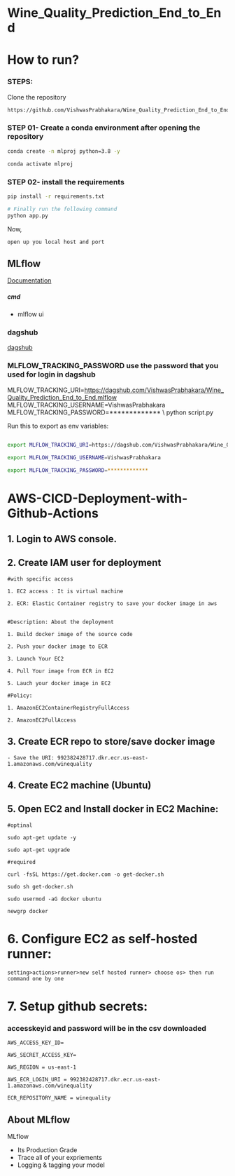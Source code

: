 # Wine_Quality_Prediction_End_to_End

# How to run?
### STEPS:

Clone the repository

```bash
https://github.com/VishwasPrabhakara/Wine_Quality_Prediction_End_to_End.git
```
### STEP 01- Create a conda environment after opening the repository

```bash
conda create -n mlproj python=3.8 -y
```

```bash
conda activate mlproj
```


### STEP 02- install the requirements
```bash
pip install -r requirements.txt
```


```bash
# Finally run the following command
python app.py
```

Now,
```bash
open up you local host and port
```



## MLflow

[Documentation](https://mlflow.org/docs/latest/index.html)


##### cmd
- mlflow ui

### dagshub
[dagshub](https://dagshub.com/)

### MLFLOW_TRACKING_PASSWORD use the password that you used for login in dagshub
MLFLOW_TRACKING_URI=https://dagshub.com/VishwasPrabhakara/Wine_Quality_Prediction_End_to_End.mlflow \
MLFLOW_TRACKING_USERNAME=VishwasPrabhakara \
MLFLOW_TRACKING_PASSWORD=************* \ 
python script.py

Run this to export as env variables:

```bash

export MLFLOW_TRACKING_URI=https://dagshub.com/VishwasPrabhakara/Wine_Quality_Prediction_End_to_End.mlflow

export MLFLOW_TRACKING_USERNAME=VishwasPrabhakara 

export MLFLOW_TRACKING_PASSWORD=*************

```



# AWS-CICD-Deployment-with-Github-Actions

## 1. Login to AWS console.

## 2. Create IAM user for deployment

	#with specific access

	1. EC2 access : It is virtual machine

	2. ECR: Elastic Container registry to save your docker image in aws


	#Description: About the deployment

	1. Build docker image of the source code

	2. Push your docker image to ECR

	3. Launch Your EC2 

	4. Pull Your image from ECR in EC2

	5. Lauch your docker image in EC2

	#Policy:

	1. AmazonEC2ContainerRegistryFullAccess

	2. AmazonEC2FullAccess

	
## 3. Create ECR repo to store/save docker image
    - Save the URI: 992382428717.dkr.ecr.us-east-1.amazonaws.com/winequality

	
## 4. Create EC2 machine (Ubuntu) 

## 5. Open EC2 and Install docker in EC2 Machine:
	
	
	#optinal

	sudo apt-get update -y

	sudo apt-get upgrade
	
	#required

	curl -fsSL https://get.docker.com -o get-docker.sh

	sudo sh get-docker.sh

	sudo usermod -aG docker ubuntu

	newgrp docker
	
# 6. Configure EC2 as self-hosted runner:
    setting>actions>runner>new self hosted runner> choose os> then run command one by one


# 7. Setup github secrets:
### accesskeyid and password will be in the csv downloaded

    AWS_ACCESS_KEY_ID= 

    AWS_SECRET_ACCESS_KEY=

    AWS_REGION = us-east-1

    AWS_ECR_LOGIN_URI = 992382428717.dkr.ecr.us-east-1.amazonaws.com/winequality

    ECR_REPOSITORY_NAME = winequality




## About MLflow 
MLflow

 - Its Production Grade
 - Trace all of your expriements
 - Logging & tagging your model



